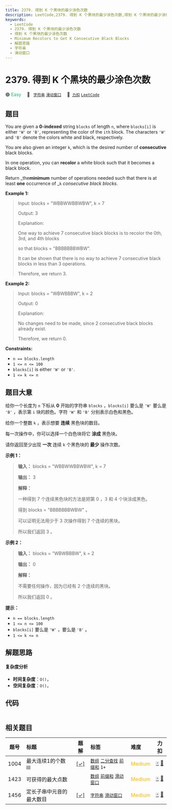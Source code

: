 ```yaml
---
title: 2379. 得到 K 个黑块的最少涂色次数
description: LeetCode,2379. 得到 K 个黑块的最少涂色次数,得到 K 个黑块的最少涂色次数,Minimum Recolors to Get K Consecutive Black Blocks,解题思路,字符串,滑动窗口
keywords:
  - LeetCode
  - 2379. 得到 K 个黑块的最少涂色次数
  - 得到 K 个黑块的最少涂色次数
  - Minimum Recolors to Get K Consecutive Black Blocks
  - 解题思路
  - 字符串
  - 滑动窗口
---
```


# 2379. 得到 K 个黑块的最少涂色次数

🟢 <font color=#15bd66>Easy</font>&emsp; 🔖&ensp; [`字符串`](/tag/string.md) [`滑动窗口`](/tag/sliding-window.md)&emsp; 🔗&ensp;[`力扣`](https://leetcode.cn/problems/minimum-recolors-to-get-k-consecutive-black-blocks) [`LeetCode`](https://leetcode.com/problems/minimum-recolors-to-get-k-consecutive-black-blocks)

## 题目

You are given a **0-indexed** string `blocks` of length `n`, where `blocks[i]`
is either `'W'` or `'B'`, representing the color of the `ith` block. The
characters `'W'` and `'B'` denote the colors white and black, respectively.

You are also given an integer `k`, which is the desired number of
**consecutive** black blocks.

In one operation, you can **recolor** a white block such that it becomes a
black block.

Return _the**minimum** number of operations needed such that there is at least
**one** occurrence of _`k` _consecutive black blocks._



**Example 1:**

> Input: blocks = "WBBWWBBWBW", k = 7
> 
> Output: 3
> 
> Explanation:
> 
> One way to achieve 7 consecutive black blocks is to recolor the 0th, 3rd, and 4th blocks
> 
> so that blocks = "BBBBBBBWBW". 
> 
> It can be shown that there is no way to achieve 7 consecutive black blocks in less than 3 operations.
> 
> Therefore, we return 3.

**Example 2:**

> Input: blocks = "WBWBBBW", k = 2
> 
> Output: 0
> 
> Explanation:
> 
> No changes need to be made, since 2 consecutive black blocks already exist.
> 
> Therefore, we return 0.

**Constraints:**

  * `n == blocks.length`
  * `1 <= n <= 100`
  * `blocks[i]` is either `'W'` or `'B'`.
  * `1 <= k <= n`


## 题目大意

给你一个长度为 `n` 下标从 **0**  开始的字符串 `blocks` ，`blocks[i]` 要么是 `'W'` 要么是 `'B'` ，表示第
`i` 块的颜色。字符 `'W'` 和 `'B'` 分别表示白色和黑色。

给你一个整数 `k` ，表示想要 **连续**  黑色块的数目。

每一次操作中，你可以选择一个白色块将它 **涂成**  黑色块。

请你返回至少出现 **一次**  连续 `k` 个黑色块的 **最少**  操作次数。



**示例 1：**

> 
> 
> 
> 
> 
> **输入：** blocks = "WBBWWBBWBW", k = 7
> 
> **输出：** 3
> 
> **解释：**
> 
> 一种得到 7 个连续黑色块的方法是把第 0 ，3 和 4 个块涂成黑色。
> 
> 得到 blocks = "BBBBBBBWBW" 。
> 
> 可以证明无法用少于 3 次操作得到 7 个连续的黑块。
> 
> 所以我们返回 3 。
> 
> 

**示例 2：**

> 
> 
> 
> 
> 
> **输入：** blocks = "WBWBBBW", k = 2
> 
> **输出：** 0
> 
> **解释：**
> 
> 不需要任何操作，因为已经有 2 个连续的黑块。
> 
> 所以我们返回 0 。
> 
> 



**提示：**

  * `n == blocks.length`
  * `1 <= n <= 100`
  * `blocks[i]` 要么是 `'W'` ，要么是 `'B'` 。
  * `1 <= k <= n`


## 解题思路

#### 复杂度分析

- **时间复杂度**：`O()`，
- **空间复杂度**：`O()`，

## 代码

```javascript

```

## 相关题目

<!-- prettier-ignore -->
| 题号 | 标题 | 题解 | 标签 | 难度 | 力扣 |
| :------: | :------ | :------: | :------ | :------ | :------: |
| 1004 | 最大连续1的个数 III | [[✓]](/problem/1004.md) |  [`数组`](/tag/array.md) [`二分查找`](/tag/binary-search.md) [`前缀和`](/tag/prefix-sum.md) `1+` | <font color=#ffb800>Medium</font> | [🀄️](https://leetcode.cn/problems/max-consecutive-ones-iii) [🔗](https://leetcode.com/problems/max-consecutive-ones-iii) |
| 1423 | 可获得的最大点数 |  |  [`数组`](/tag/array.md) [`前缀和`](/tag/prefix-sum.md) [`滑动窗口`](/tag/sliding-window.md) | <font color=#ffb800>Medium</font> | [🀄️](https://leetcode.cn/problems/maximum-points-you-can-obtain-from-cards) [🔗](https://leetcode.com/problems/maximum-points-you-can-obtain-from-cards) |
| 1456 | 定长子串中元音的最大数目 | [[✓]](/problem/1456.md) |  [`字符串`](/tag/string.md) [`滑动窗口`](/tag/sliding-window.md) | <font color=#ffb800>Medium</font> | [🀄️](https://leetcode.cn/problems/maximum-number-of-vowels-in-a-substring-of-given-length) [🔗](https://leetcode.com/problems/maximum-number-of-vowels-in-a-substring-of-given-length) |